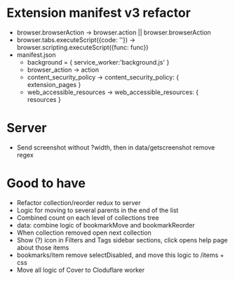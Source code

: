 # Extension manifest v3 refactor
- browser.browserAction -> browser.action || browser.browserAction
- browser.tabs.executeScript({code: ''}) -> browser.scripting.executeScript({func: func})
- manifest.json
    - background = { service_worker:'background.js' }
    - browser_action -> action
    - content_security_policy -> content_security_policy: { extension_pages }
    - web_accessible_resources -> web_accessible_resources: { resources }

# Server
- Send screenshot without ?width, then in data/getscreenshot remove regex

# Good to have
- Refactor collection/reorder redux to server
- Logic for moving to several parents in the end of the list
- Combined count on each level of collections tree
- data: combine logic of bookmarkMove and bookmarkReorder
- When collection removed open next collection
- Show (?) icon in Filters and Tags sidebar sections, click opens help page about those items
- bookmarks/item remove selectDisabled, and move this logic to /items + css
- Move all logic of Cover to Cloduflare worker